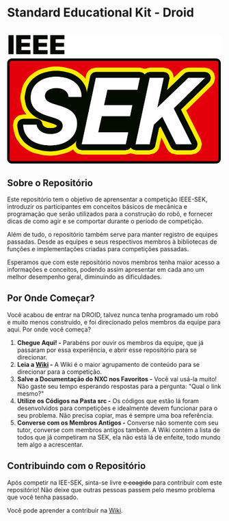 # Standard Educational Kit - Droid

<br>

<img src="https://github.com/UnbDroid/SEK/blob/master/docs/wiki_docs/img/logo2.png" width="500"/>

<br>

## Sobre o Repositório

Este repositório tem o objetivo de aprensentar a competição IEEE-SEK, introduzir os participantes em conceitos básicos de mecânica e programação que serão utilizados para a construção do robô, e fornecer dicas de como agir e se comportar durante o período de competição.

Além de tudo, o repositório também serve para manter registro de equipes passadas. Desde as equipes e seus respectivos membros à bibliotecas de funções e implementações criadas para competições passadas.

Esperamos que com este repositório novos membros tenha maior acesso a informações e conceitos, podendo assim apresentar em cada ano um melhor desempenho geral, diminuindo as dificuldades.

## Por Onde Começar?

Você acabou de entrar na DROID, talvez nunca tenha programado um robô e muito menos construido, e foi direcionado pelos membros da equipe para aqui. Por onde você começa?

1. **Chegue Aqui! -** Parabéns por ouvir os membros da equipe, que já passaram por essa experiência, e abrir esse repositório para se direcionar.
2. **Leia a [Wiki](https://github.com/UnbDroid/SEK/wiki) -** A Wiki é o maior agrupamento de conteúdo para se direcionar para a competição.
3. **Salve a Documentação do NXC nos Favoritos -** Você vai usá-la muito! Não gaste seu tempo esperando respostas para a pergunta: "Qual o link mesmo?"
4. **Utilize os Códigos na Pasta src -** Os códigos que estão lá foram desenvolvidos para competições e idealmente devem funcionar para o seu problema. Não precisa copiar, mas é sempre uma boa referência.
5. **Converse com os Membros Antigos -** Converse não somente com seu tutor, converse com membros antigos também. A Wiki contém a lista de todos que já competiram na SEK, ela não está lá de enfeite, todo mundo tem algo a acrescentar.

## Contribuindo com o Repositório

Após competir na IEE-SEK, sinta-se livre ~~e coagido~~ para contribuir com este repositório! Não deixe que outras pessoas passem pelo mesmo problema que você tenha passado.

Você pode aprender a contribuir na [Wiki](https://github.com/UnbDroid/SEK/wiki).
